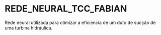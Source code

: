 # REDE_NEURAL_TCC_FABIAN
Rede neural utilizada para otimizar a eficiencia de um duto de sucção de uma turbina hidráulica.
